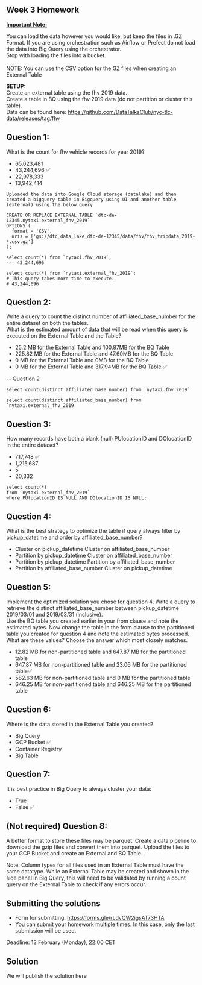 ## Week 3 Homework
<b><u>Important Note:</b></u> <p>You can load the data however you would like, but keep the files in .GZ Format. 
If you are using orchestration such as Airflow or Prefect do not load the data into Big Query using the orchestrator.</br> 
Stop with loading the files into a bucket. </br></br>
<u>NOTE:</u> You can use the CSV option for the GZ files when creating an External Table</br>

<b>SETUP:</b></br>
Create an external table using the fhv 2019 data. </br>
Create a table in BQ using the fhv 2019 data (do not partition or cluster this table). </br>
Data can be found here: https://github.com/DataTalksClub/nyc-tlc-data/releases/tag/fhv </p>

## Question 1:
What is the count for fhv vehicle records for year 2019?
- 65,623,481
- 43,244,696 ✅
- 22,978,333
- 13,942,414

`Uploaded the data into Google Cloud storage (datalake) and then created a bigquery table in Bigquery using UI and another table (external) using the below query`
```
CREATE OR REPLACE EXTERNAL TABLE `dtc-de-12345.nytaxi.external_fhv_2019`
OPTIONS (
  format = 'CSV',
  uris = ['gs://dtc_data_lake_dtc-de-12345/data/fhv/fhv_tripdata_2019-*.csv.gz']
);
```

```commandline
select count(*) from `nytaxi.fhv_2019`;
--- 43,244,696

select count(*) from `nytaxi.external_fhv_2019`;
# This query takes more time to execute.
# 43,244,696
```

## Question 2:
Write a query to count the distinct number of affiliated_base_number for the entire dataset on both the tables.</br> 
What is the estimated amount of data that will be read when this query is executed on the External Table and the Table?

- 25.2 MB for the External Table and 100.87MB for the BQ Table
- 225.82 MB for the External Table and 47.60MB for the BQ Table
- 0 MB for the External Table and 0MB for the BQ Table
- 0 MB for the External Table and 317.94MB for the BQ Table ✅

-- Question 2
```
select count(distinct affiliated_base_number) from `nytaxi.fhv_2019`

select count(distinct affiliated_base_number) from `nytaxi.external_fhv_2019
```

## Question 3:
How many records have both a blank (null) PUlocationID and DOlocationID in the entire dataset?
- 717,748 ✅
- 1,215,687
- 5
- 20,332
```commandline
select count(*) 
from `nytaxi.external_fhv_2019`
where PUlocationID IS NULL AND DOlocationID IS NULL;
```
## Question 4:
What is the best strategy to optimize the table if query always filter by pickup_datetime and order by affiliated_base_number?
- Cluster on pickup_datetime Cluster on affiliated_base_number
- Partition by pickup_datetime Cluster on affiliated_base_number 
- Partition by pickup_datetime Partition by affiliated_base_number
- Partition by affiliated_base_number Cluster on pickup_datetime

## Question 5:
Implement the optimized solution you chose for question 4. Write a query to retrieve the distinct affiliated_base_number between pickup_datetime 2019/03/01 and 2019/03/31 (inclusive).</br> 
Use the BQ table you created earlier in your from clause and note the estimated bytes. Now change the table in the from clause to the partitioned table you created for question 4 and note the estimated bytes processed. What are these values? Choose the answer which most closely matches.
- 12.82 MB for non-partitioned table and 647.87 MB for the partitioned table
- 647.87 MB for non-partitioned table and 23.06 MB for the partitioned table✅
- 582.63 MB for non-partitioned table and 0 MB for the partitioned table
- 646.25 MB for non-partitioned table and 646.25 MB for the partitioned table


## Question 6: 
Where is the data stored in the External Table you created?

- Big Query 
- GCP Bucket ✅
- Container Registry
- Big Table


## Question 7:
It is best practice in Big Query to always cluster your data:
- True
- False ✅


## (Not required) Question 8:
A better format to store these files may be parquet. Create a data pipeline to download the gzip files and convert them into parquet. Upload the files to your GCP Bucket and create an External and BQ Table. 


Note: Column types for all files used in an External Table must have the same datatype. While an External Table may be created and shown in the side panel in Big Query, this will need to be validated by running a count query on the External Table to check if any errors occur. 
 
## Submitting the solutions

* Form for submitting: https://forms.gle/rLdvQW2igsAT73HTA
* You can submit your homework multiple times. In this case, only the last submission will be used. 

Deadline: 13 February (Monday), 22:00 CET


## Solution

We will publish the solution here
